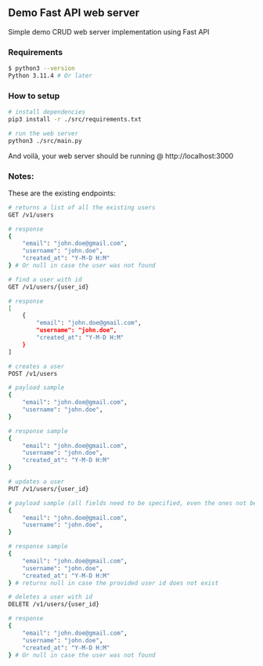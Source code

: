 ## Demo Fast API web server

Simple demo CRUD web server implementation using Fast API

### Requirements

```sh
$ python3 --version
Python 3.11.4 # Or later
```

### How to setup

```sh
# install dependencies
pip3 install -r ./src/requirements.txt
```

```sh
# run the web server
python3 ./src/main.py
```

And voilà, your web server should be running @ http://localhost:3000

### Notes:

These are the existing endpoints:

```sh
# returns a list of all the existing users
GET /v1/users

# response
{
    "email": "john.doe@gmail.com",
    "username": "john.doe",
    "created_at": "Y-M-D H:M"
} # Or null in case the user was not found
```

```sh
# find a user with id
GET /v1/users/{user_id}

# response
[
    {
        "email": "john.doe@gmail.com",
        "username": "john.doe",
        "created_at": "Y-M-D H:M"
    }
]
```

```sh
# creates a user
POST /v1/users

# payload sample
{
    "email": "john.doe@gmail.com",
    "username": "john.doe",
}

# response sample
{
    "email": "john.doe@gmail.com",
    "username": "john.doe",
    "created_at": "Y-M-D H:M"
}
```

```sh
# updates a user
PUT /v1/users/{user_id}

# payload sample (all fields need to be specified, even the ones not being updated)
{
    "email": "john.doe@gmail.com",
    "username": "john.doe",
}

# response sample
{
    "email": "john.doe@gmail.com",
    "username": "john.doe",
    "created_at": "Y-M-D H:M"
} # returns null in case the provided user id does not exist
```

```sh
# deletes a user with id
DELETE /v1/users/{user_id}

# response
{
    "email": "john.doe@gmail.com",
    "username": "john.doe",
    "created_at": "Y-M-D H:M"
} # Or null in case the user was not found
```
